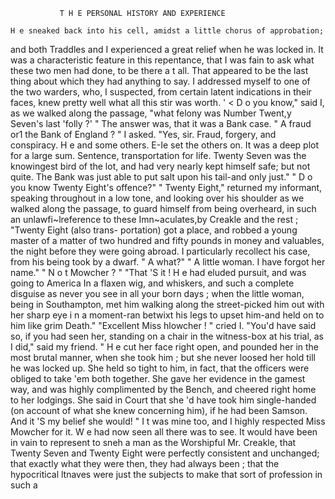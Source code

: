                T H E PERSONAL HISTORY AND EXPERIENCE

    H e sneaked back into his cell, amidst a little chorus of approbation;
 and both Traddles and I experienced a great relief when he was locked in.
    It was a characteristic feature in this repentance, that I was fain to ask
 what these two men had done, to be there a t all. That appeared to be
 the last thing about which they had anything to say. I addressed myself
to one of the two warders, who, I suspected, from certain latent indications
in their faces, knew pretty well what all this stir was worth.
    ' &lt; D o you know," said I, as we walked along the passage, "what felony
was Number Twent,y Seven's last 'folly ?' "
   The answer was, that it was a Bank case.
    " A fraud or1 the Bank of England ? " I asked.
    "Yes, sir. Fraud, forgery, and conspiracy. H e and some others.
E-Ie set the others on. It was a deep plot for a large sum. Sentence,
transportation for life. Twenty Seven was the knowingest bird of the lot,
and had very nearly kept himself safe; but not quite. The Bank was just
able to put salt upon his tail-and only just."
    " D o you know Twenty Eight's offence?"
    " Twenty Eight," returned my informant, speaking throughout in a
low tone, and looking over his shoulder as we walked along the passage,
to guard himself from being overheard, in such an unlawfi~lreference to
these Imn~aculates,by Creakle and the rest ; "Twenty Eight (also trans-
portation) got a place, and robbed a young master of a matter of two
hundred and fifty pounds in money and valuables, the night before they
were going abroad. I particularly recollect his case, from his being took
by a dwarf.
    " A what?"
   " A little woman. I have forgot her name."
   " N o t Mowcher ? "
    "That 'S it ! H e had eluded pursuit, and was going to America In a
flaxen wig, and whiskers, and such a complete disguise as never you see
in all your born days ; when the little woman, being in Southampton, met
him walking along the street-picked him out with her sharp eye i n a
moment-ran        betwixt his legs to upset him-and      held on to him like
grim Death."
   "Excellent Miss hlowcher ! " cried I.
   "You'd have said so, if you had seen her, standing on a chair in the
witness-box at his trial, as I did," said my friend. " H e cut her face
right open, and pounded her in the most brutal manner, when she took
him ; but she never loosed her hold till he was locked up. She held so tight
to him, in fact, that the officers were obliged to take 'em both together.
She gave her evidence in the gamest way, and was highly complimented
by the Bench, and cheered right home to her lodgings. She said in
Court that she 'd have took him single-handed (on account of what she knew
concerning him), if he had been Samson. And it 'S my belief she would! "
   I t was mine too, and I highly respected Miss Mowcher for it.
   W e had now seen all there was to see. It would have been in vain to
represent to sneh a man as the Worshipful Mr. Creakle, that Twenty
Seven and Twenty Eight were perfectly consistent and unchanged; that
exactly what they were then, they had always been ; that the hypocritical
ltnaves were just the subjects to make that sort of profession in such a
